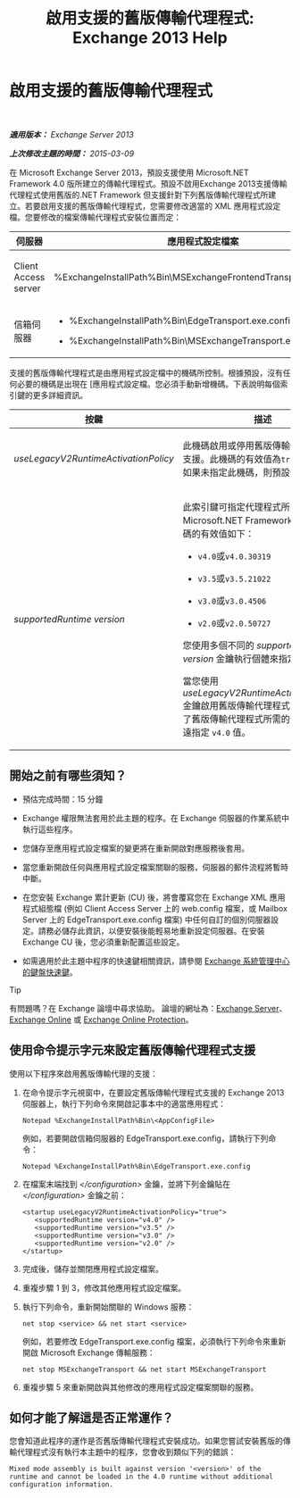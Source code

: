 ﻿---
title: '啟用支援的舊版傳輸代理程式: Exchange 2013 Help'
TOCTitle: 啟用支援的舊版傳輸代理程式
ms:assetid: 00617e87-7199-406e-b4a3-94378f657f1f
ms:mtpsurl: https://technet.microsoft.com/zh-tw/library/JJ591524(v=EXCHG.150)
ms:contentKeyID: 50472443
ms.date: 05/21/2018
mtps_version: v=EXCHG.150
ms.translationtype: MT
---

# 啟用支援的舊版傳輸代理程式

 

_**適用版本：** Exchange Server 2013_

_**上次修改主題的時間：** 2015-03-09_

在 Microsoft Exchange Server 2013，預設支援使用 Microsoft.NET Framework 4.0 版所建立的傳輸代理程式。預設不啟用Exchange 2013支援傳輸代理程式使用舊版的.NET Framework 但支援針對下列舊版傳輸代理程式所建立。若要啟用支援的舊版傳輸代理程式，您需要修改適當的 XML 應用程式設定檔。您要修改的檔案傳輸代理程式安裝位置而定：


<table>
<colgroup>
<col style="width: 33%" />
<col style="width: 33%" />
<col style="width: 33%" />
</colgroup>
<thead>
<tr class="header">
<th>伺服器</th>
<th>應用程式設定檔案</th>
<th>Microsoft Windows 服務</th>
</tr>
</thead>
<tbody>
<tr class="odd">
<td><p>Client Access server</p></td>
<td><p>%ExchangeInstallPath%Bin\MSExchangeFrontendTransport.exe.config</p></td>
<td><p>Microsoft Exchange 前端傳輸 (MSExchangeFrontendTransport)</p></td>
</tr>
<tr class="even">
<td><p>信箱伺服器</p></td>
<td><ul>
<li><p>%ExchangeInstallPath%Bin\EdgeTransport.exe.config</p></li>
<li><p>%ExchangeInstallPath%Bin\MSExchangeTransport.exe.config</p></li>
</ul></td>
<td><p>Microsoft Exchange Transport (MSExchangeTransport)</p></td>
</tr>
</tbody>
</table>


支援的舊版傳輸代理程式是由應用程式設定檔中的機碼所控制。根據預設，沒有任何必要的機碼是出現在 \[應用程式設定檔。您必須手動新增機碼。下表說明每個索引鍵的更多詳細資訊。


<table>
<colgroup>
<col style="width: 50%" />
<col style="width: 50%" />
</colgroup>
<thead>
<tr class="header">
<th>按鍵</th>
<th>描述</th>
</tr>
</thead>
<tbody>
<tr class="odd">
<td><p><em>useLegacyV2RuntimeActivationPolicy</em></p></td>
<td><p>此機碼啟用或停用舊版傳輸代理程式的支援。此機碼的有效值為<code>true</code>或<code>false</code>。如果未指定此機碼，則預設值為<code>false</code>。</p></td>
</tr>
<tr class="even">
<td><p><em>supportedRuntime version</em></p></td>
<td><p>此索引鍵可指定代理程式所需的 Microsoft.NET Framework 版本。此機碼的有效值如下：</p>
<ul>
<li><p><code>v4.0</code>或<code>v4.0.30319</code></p></li>
<li><p><code>v3.5</code>或<code>v3.5.21022</code></p></li>
<li><p><code>v3.0</code>或<code>v3.0.4506</code></p></li>
<li><p><code>v2.0</code>或<code>v2.0.50727</code></p></li>
</ul>
<p>您使用多個不同的 <em>supportedRuntime version</em> 金鑰執行個體來指定多個值。</p>
<p>當您使用 <em>useLegacyV2RuntimeActivationPolicy</em> 金鑰啟用舊版傳輸代理程式支援時，除了舊版傳輸代理程式所需的值外，應永遠指定 <code>v4.0</code> 值。</p></td>
</tr>
</tbody>
</table>


## 開始之前有哪些須知？

  - 預估完成時間：15 分鐘

  - Exchange 權限無法套用於此主題的程序。在 Exchange 伺服器的作業系統中執行這些程序。

  - 您儲存至應用程式設定檔案的變更將在重新開啟對應服務後套用。

  - 當您重新開啟任何與應用程式設定檔案關聯的服務，伺服器的郵件流程將暫時中斷。

  - 在您安裝 Exchange 累計更新 (CU) 後，將會覆寫您在 Exchange XML 應用程式組態檔 (例如 Client Access Server 上的 web.config 檔案，或 Mailbox Server 上的 EdgeTransport.exe.config 檔案) 中任何自訂的個別伺服器設定。請務必儲存此資訊，以便安裝後能輕易地重新設定伺服器。在安裝 Exchange CU 後，您必須重新配置這些設定。

  - 如需適用於此主題中程序的快速鍵相關資訊，請參閱 [Exchange 系統管理中心的鍵盤快速鍵](keyboard-shortcuts-in-the-exchange-admin-center-exchange-online-protection-help.md)。


> [!TIP]  
> 有問題嗎？在 Exchange 論壇中尋求協助。 論壇的網址為：<a href="https://go.microsoft.com/fwlink/p/?linkid=60612">Exchange Server</a>、 <a href="https://go.microsoft.com/fwlink/p/?linkid=267542">Exchange Online</a> 或 <a href="https://go.microsoft.com/fwlink/p/?linkid=285351">Exchange Online Protection</a>。




## 使用命令提示字元來設定舊版傳輸代理程式支援

使用以下程序來啟用舊版傳輸代理的支援：

1.  在命令提示字元視窗中，在要設定舊版傳輸代理程式支援的 Exchange 2013 伺服器上，執行下列命令來開啟記事本中的適當應用程式：
    
        Notepad %ExchangeInstallPath%Bin\<AppConfigFile>
    
    例如，若要開啟信箱伺服器的 EdgeTransport.exe.config，請執行下列命令：
    
        Notepad %ExchangeInstallPath%Bin\EdgeTransport.exe.config

2.  在檔案末端找到 *\</configuration\>* 金鑰，並將下列金鑰貼在 *\</configuration\>* 金鑰之前：
    
        <startup useLegacyV2RuntimeActivationPolicy="true">
           <supportedRuntime version="v4.0" />
           <supportedRuntime version="v3.5" />
           <supportedRuntime version="v3.0" />
           <supportedRuntime version="v2.0" />
        </startup>

3.  完成後，儲存並關閉應用程式設定檔案。

4.  重複步驟 1 到 3，修改其他應用程式設定檔案。

5.  執行下列命令，重新開始關聯的 Windows 服務：
    
        net stop <service> && net start <service>
    
    例如，若要修改 EdgeTransport.exe.config 檔案，必須執行下列命令來重新開啟 Microsoft Exchange 傳輸服務：
    
        net stop MSExchangeTransport && net start MSExchangeTransport

6.  重複步驟 5 來重新開啟與其他修改的應用程式設定檔案關聯的服務。

## 如何才能了解這是否正常運作？

您會知道此程序的運作是否舊版傳輸代理程式安裝成功。如果您嘗試安裝舊版的傳輸代理程式沒有執行本主題中的程序，您會收到類似下列的錯誤：

    Mixed mode assembly is built against version '<version>' of the runtime and cannot be loaded in the 4.0 runtime without additional configuration information.

